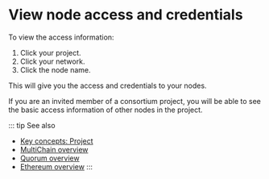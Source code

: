 # View node access and credentials

To view the access information:

1. Click your project.
1. Click your network.
1. Click the node name.

This will give you the access and credentials to your nodes.

If you are an invited member of a consortium project, you will be able to see the basic access information of other nodes in the project.

::: tip See also
* [Key concepts: Project](/key-concepts/project)
* [MultiChain overview](/operations/multichain-overview)
* [Quorum overview](/operations/quorum-overview)
* [Ethereum overview](/operations/ethereum-overview)
:::